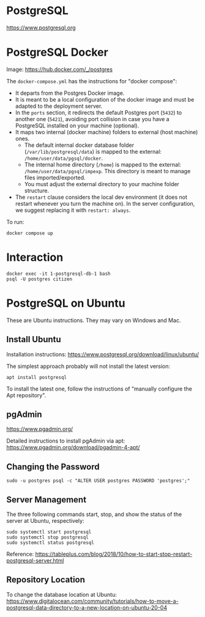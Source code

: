 # PostgreSQL
https://www.postgresql.org

# PostgreSQL Docker

Image: https://hub.docker.com/_/postgres

The `docker-compose.yml` has the instructions for "docker compose":

* It departs from the Postgres Docker image.
* It is meant to be a local configuration of the docker image and must be adapted to the deployment server.
* In the `ports` section, it redirects the default Postgres port (`5432`) to another one (`5421`), avoiding port collision in case you have a PostgreSQL installed on your machine (optional).
* It maps two internal (docker machine) folders to external (host machine) ones.
  * The default internal docker database folder (`/var/lib/postgresql/data`) is mapped to the external: `/home/user/data/pgsql/docker`.
  * The internal home directory (`/home`) is mapped to the external: `/home/user/data/pgsql/impexp`. This directory is meant to manage files imported/exported.
  * You must adjust the external directory to your machine folder structure.
* The `restart` clause considers the local dev environment (it does not restart whenever you turn the machine on). In the server configuration, we suggest replacing it with `restart: always`.

To run:
~~~
docker compose up
~~~

# Interaction

~~~
docker exec -it 1-postgresql-db-1 bash
psql -U postgres citizen
~~~

# PostgreSQL on Ubuntu

These are Ubuntu instructions. They may vary on Windows and Mac.

## Install Ubuntu

Installation instructions:
https://www.postgresql.org/download/linux/ubuntu/

The simplest approach probably will not install the latest version:
~~~
apt install postgresql
~~~

To install the latest one, follow the instructions of "manually configure the Apt repository".

## pgAdmin
https://www.pgadmin.org/

Detailed instructions to install pgAdmin via apt:
https://www.pgadmin.org/download/pgadmin-4-apt/

## Changing the Password

~~~
sudo -u postgres psql -c "ALTER USER postgres PASSWORD 'postgres';"
~~~

## Server Management

The three following commands start, stop, and show the status of the server at Ubuntu, respectively:

~~~
sudo systemctl start postgresql
sudo systemctl stop postgresql
sudo systemctl status postgresql
~~~

Reference: https://tableplus.com/blog/2018/10/how-to-start-stop-restart-postgresql-server.html

## Repository Location

To change the database location at Ubuntu:
https://www.digitalocean.com/community/tutorials/how-to-move-a-postgresql-data-directory-to-a-new-location-on-ubuntu-20-04
